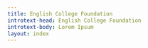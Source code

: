 ```yaml
---
title: English College Foundation
introtext-head: English College Foundation
introtext-body: Lorem Ipsum
layout: index
---
```


